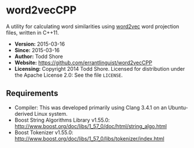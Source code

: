 word2vecCPP
==============
A utility for calculating word similarities using [word2vec](https://code.google.com/p/word2vec/) word projection files, written in C++11.

* **Version:** 2015-03-16
* **Since:** 2015-03-16
* **Author:** Todd Shore
* **Website:** https://github.com/errantlinguist/word2vecCPP
* **Licensing:** Copyright 2014 Todd Shore. Licensed for distribution under the Apache License 2.0: See the file `LICENSE`.

Requirements
---------------------------
* Compiler: This was developed primarily using Clang 3.4.1 on an Ubuntu-derived Linux system.
* Boost String Algorithms Library v1.55.0: http://www.boost.org/doc/libs/1_57_0/doc/html/string_algo.html
* Boost Tokenizer v1.55.0: http://www.boost.org/doc/libs/1_57_0/libs/tokenizer/index.html
